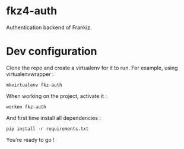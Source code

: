 fkz4-auth
=========

Authentication backend of Frankiz.

# Dev configuration

Clone the repo and create a virtualenv for it to run. For example, using virtualenvwrapper :

```
mkvirtualenv fkz-auth
```

When working on the project, activate it : 

```
workon fkz-auth
```

And first time install all dependencies : 

```
pip install -r requirements.txt
```

You're ready to go !

